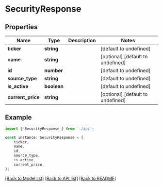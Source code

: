 # SecurityResponse


## Properties

Name | Type | Description | Notes
------------ | ------------- | ------------- | -------------
**ticker** | **string** |  | [default to undefined]
**name** | **string** |  | [optional] [default to undefined]
**id** | **number** |  | [default to undefined]
**source_type** | **string** |  | [default to undefined]
**is_active** | **boolean** |  | [default to undefined]
**current_price** | **string** |  | [optional] [default to undefined]

## Example

```typescript
import { SecurityResponse } from './api';

const instance: SecurityResponse = {
    ticker,
    name,
    id,
    source_type,
    is_active,
    current_price,
};
```

[[Back to Model list]](../README.md#documentation-for-models) [[Back to API list]](../README.md#documentation-for-api-endpoints) [[Back to README]](../README.md)
